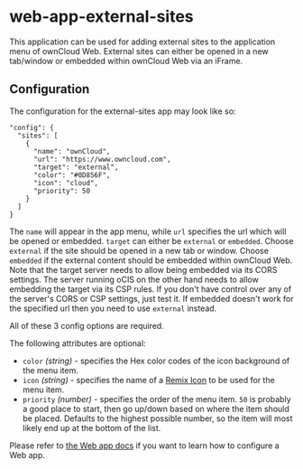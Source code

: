 # web-app-external-sites

This application can be used for adding external sites to the application menu of ownCloud Web. External sites can either be opened in a new tab/window or embedded within ownCloud Web via an iFrame.

## Configuration

The configuration for the external-sites app may look like so:

```
"config": {
  "sites": [
    {
      "name": "ownCloud",
      "url": "https://www.owncloud.com",
      "target": "external",
      "color": "#0D856F",
      "icon": "cloud",
      "priority": 50
    }
  ]
}
```

The `name` will appear in the app menu, while `url` specifies the url which will be opened or embedded. `target` can either be `external` or `embedded`. Choose `external` if the site should be opened in a new tab or window. Choose `embedded` if the external content should be embedded within ownCloud Web. Note that the target server needs to allow being embedded via its CORS settings. The server running oCIS on the other hand needs to allow embedding the target via its CSP rules. If you don't have control over any of the server's CORS or CSP settings, just test it. If embedded doesn't work for the specified url then you need to use `external` instead.

All of these 3 config options are required.

The following attributes are optional:

- `color` _(string)_ - specifies the Hex color codes of the icon background of the menu item.
- `icon` _(string)_ - specifies the name of a [Remix Icon](https://remixicon.com/) to be used for the menu item.
- `priority` _(number)_ - specifies the order of the menu item. `50` is probably a good place to start, then go up/down based on where the item should be placed. Defaults to the highest possible number, so the item will most likely end up at the bottom of the list.

Please refer to [the Web app docs](https://owncloud.dev/services/web/#application-configuration) if you want to learn how to configure a Web app.
